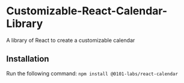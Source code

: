 
# Customizable-React-Calendar-Library
A library of React to create a customizable calendar
## Installation
Run the following command:
`npm install @0101-labs/react-calendar`